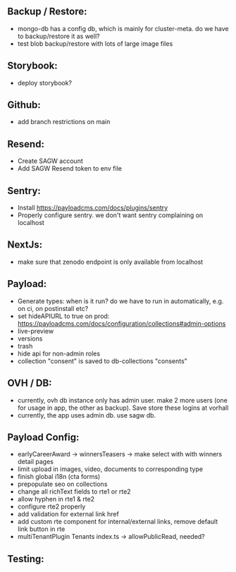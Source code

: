 Backup / Restore:
-----------------
- mongo-db has a config db, which is mainly for cluster-meta. do we have to backup/restore it as well?
- test blob backup/restore with lots of large image files

Storybook:
----------
- deploy storybook?

Github:
-------
- add branch restrictions on main

Resend:
-------
- Create SAGW account
- Add SAGW Resend token to env file

Sentry:
-------
- Install https://payloadcms.com/docs/plugins/sentry 
- Properly configure sentry. we don't want sentry complaining on localhost

NextJs:
-------
- make sure that zenodo endpoint is only available from localhost

Payload:
--------
- Generate types: when is it run? do we have to run in automatically, e.g. on ci, on postinstall etc?
- set hideAPIURL to true on prod: https://payloadcms.com/docs/configuration/collections#admin-options
- live-preview
- versions
- trash
- hide api for non-admin roles
- collection "consent" is saved to db-collections "consents"

OVH / DB:
--------
- currently, ovh db instance only has admin user. make 2 more users (one for usage in app, the other as backup). Save store these logins at vorhall
- currently, the app uses admin db. use sagw db.

Payload Config:
--------
- earlyCareerAward -> winnersTeasers -> make select with with winners detail pages
- limit upload in images, video, documents to corresponding type
- finish global i18n (cta forms)
- prepopulate seo on collections
- change all richText fields to rte1 or rte2
- allow hyphen in rte1 & rte2
- configure rte2 properly
- add validation for external link href
- add custom rte component for internal/external links, remove default link button in rte
- multiTenantPlugin Tenants index.ts -> allowPublicRead, needed?

Testing:
-------
